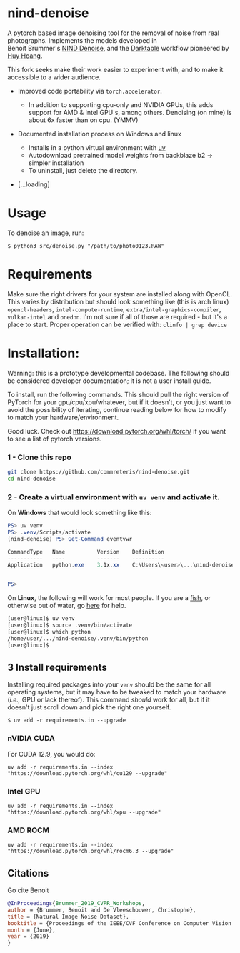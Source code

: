 nind-denoise
==============

A pytorch based image denoising tool for the removal of noise from real photographs. Implements the models developed in    
Benoit Brummer's [NIND Denoise](https://github.com/trougnouf/nind-denoise.git), and the 
[Darktable](https://github.com/darktable-org/darktable) workflow pioneered by [Huy Hoang](https://github.com/hqhoang).

This fork seeks make their work easier to experiment with, and to make it accessible to a wider audience. 
- Improved code portability via ```torch.accelerator```. 
  - In addition to supporting cpu-only and NVIDIA GPUs, this adds support for AMD & Intel GPU's, among others. Denoising (on mine) is about 6x
  faster than on cpu. (YMMV) 
- Documented installation process on Windows and linux 
  - Installs in a python virtual environment with [uv](https://github.com/astral-sh/uv)
  - Autodownload pretrained model weights from backblaze b2 -> simpler installation
  - To uninstall, just delete the directory.

- [...loading]

# Usage

To denoise an image, run:

```console
$ python3 src/denoise.py "/path/to/photo0123.RAW"
```

# Requirements

 Make sure the right drivers for your system are installed along with OpenCL. 
 This varies by distribution but should look something like (this is arch linux) 
 `opencl-headers`, ```intel-compute-runtime```, ```extra/intel-graphics-compiler```, ```vulkan-intel``` and ```onednn```.
 I'm not sure if all of those are required - but it's a place to start. Proper operation can be verified with:
 ```clinfo | grep device```


# Installation:

Warning: this is a prototype developmental codebase. 
The following should be considered developer documentation; it is not a user install guide.


To install, run the following commands. This should pull the right version of PyTorch for your gpu/cpu/xpu/whatever, but
if it doesn't, or you just want to avoid the possibility of iterating, continue reading below for how to modify to match
your hardware/environment. 

Good luck. Check out https://download.pytorch.org/whl/torch/ if you want to see a list of pytorch versions. 

### 1 - Clone this repo

```bash
git clone https://github.com/commreteris/nind-denoise.git
cd nind-denoise
```

### 2 - Create a virtual environment with `uv venv` and activate it.

On **Windows** that would look something like this:

```powershell
PS> uv venv
PS> .venv/Scripts/activate
(nind-denoise) PS> Get-Command eventvwr

CommandType   Name          Version    Definition
-----------   ----          -------    ----------
Application   python.exe    3.1x.xx    C:\Users\<user>\...\nind-denoise\.venv/scripts\python.exe


PS>
```

On **Linux**, the following will work for most people. If you are a [fish](https://en.wikipedia.org/wiki/Fish_(Unix_shell)), or
otherwise out of water, go [here](https://docs.astral.sh/uv/pip/environments/#using-a-virtual-environment) for help. 

 ```bash
 [user@linux]$ uv venv
 [user@linux]$ source .venv/bin/activate
 [user@linux]$ which python
 /home/user/.../nind-denoise/.venv/bin/python
[user@linux]$
 ```

## 3 Install requirements

Installing required packages into your `venv` should be the same for all operating systems, but it may have to be 
tweaked to match your hardware (_i.e.,_ GPU or lack thereof). This command _should_ work for all, but if it doesn't 
just scroll down and pick the right one yourself. 

```console
$ uv add -r requirements.in --upgrade
```

### nVIDIA CUDA
For CUDA 12.9, you would do:
```
uv add -r requirements.in --index "https://download.pytorch.org/whl/cu129 --upgrade"
```

### Intel GPU
```
uv add -r requirements.in --index "https://download.pytorch.org/whl/xpu --upgrade"
```

### AMD ROCM
```
uv add -r requirements.in --index "https://download.pytorch.org/whl/rocm6.3 --upgrade"
```

## Citations

Go cite Benoit

```bibtex
@InProceedings{Brummer_2019_CVPR_Workshops,
author = {Brummer, Benoit and De Vleeschouwer, Christophe},
title = {Natural Image Noise Dataset},
booktitle = {Proceedings of the IEEE/CVF Conference on Computer Vision and Pattern Recognition (CVPR) Workshops},
month = {June},
year = {2019}
} 
```